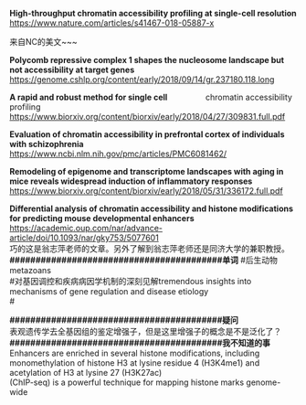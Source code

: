 **High-throughput chromatin accessibility profiling at single-cell resolution**    
https://www.nature.com/articles/s41467-018-05887-x

来自NC的美文~~~ 

**Polycomb repressive complex 1 shapes the nucleosome landscape but not accessibility at target genes**
https://genome.cshlp.org/content/early/2018/09/14/gr.237180.118.long

**A rapid and robust method for single cell**                
chromatin accessibility profiling 
https://www.biorxiv.org/content/biorxiv/early/2018/04/27/309831.full.pdf

**Evaluation of chromatin accessibility in prefrontal cortex of individuals with schizophrenia** 
https://www.ncbi.nlm.nih.gov/pmc/articles/PMC6081462/

**Remodeling of epigenome and transcriptome landscapes with aging in mice reveals widespread induction of inflammatory responses** 
https://www.biorxiv.org/content/biorxiv/early/2018/05/31/336172.full.pdf

**Differential analysis of chromatin accessibility and histone modifications for predicting mouse developmental enhancers**
https://academic.oup.com/nar/advance-article/doi/10.1093/nar/gky753/5077601  
巧的这是翁志萍老师的文章。另外了解到翁志萍老师还是同济大学的兼职教授。    
**#########################################单词**
\#后生动物metazoans  
\#对基因调控和疾病病因学机制的深刻见解tremendous insights into mechanisms of gene regulation and disease etiology  
\#

**#########################################疑问**    
表观遗传学去全基因组的鉴定增强子，但是这里增强子的概念是不是泛化了？  
**#########################################我不知道的事**  
Enhancers are enriched in several histone modifications, including monomethylation of histone H3 at lysine residue 4 (H3K4me1) and acetylation of H3 at lysine 27 (H3K27ac)  
(ChIP-seq) is a powerful technique for mapping histone marks genome-wide
